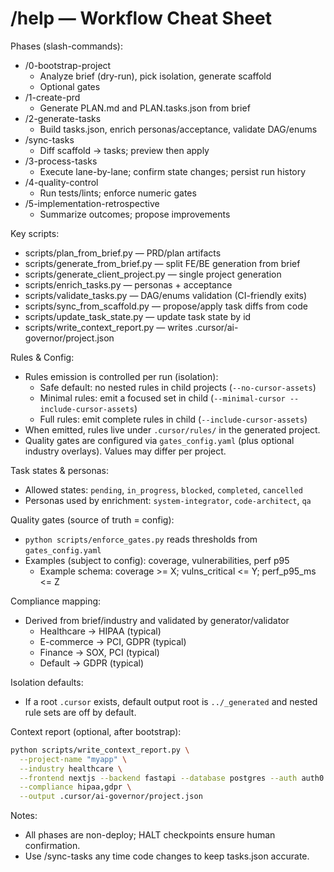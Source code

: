 # /help — Workflow Cheat Sheet

Phases (slash-commands):
- /0-bootstrap-project
  - Analyze brief (dry-run), pick isolation, generate scaffold
  - Optional gates
- /1-create-prd
  - Generate PLAN.md and PLAN.tasks.json from brief
- /2-generate-tasks
  - Build tasks.json, enrich personas/acceptance, validate DAG/enums
- /sync-tasks
  - Diff scaffold → tasks; preview then apply
- /3-process-tasks
  - Execute lane-by-lane; confirm state changes; persist run history
- /4-quality-control
  - Run tests/lints; enforce numeric gates
- /5-implementation-retrospective
  - Summarize outcomes; propose improvements

Key scripts:
- scripts/plan_from_brief.py — PRD/plan artifacts
- scripts/generate_from_brief.py — split FE/BE generation from brief
- scripts/generate_client_project.py — single project generation
- scripts/enrich_tasks.py — personas + acceptance
- scripts/validate_tasks.py — DAG/enums validation (CI-friendly exits)
- scripts/sync_from_scaffold.py — propose/apply task diffs from code
- scripts/update_task_state.py — update task state by id
- scripts/write_context_report.py — writes .cursor/ai-governor/project.json

Rules & Config:
- Rules emission is controlled per run (isolation):
  - Safe default: no nested rules in child projects (`--no-cursor-assets`)
  - Minimal rules: emit a focused set in child (`--minimal-cursor --include-cursor-assets`)
  - Full rules: emit complete rules in child (`--include-cursor-assets`)
- When emitted, rules live under `.cursor/rules/` in the generated project.
- Quality gates are configured via `gates_config.yaml` (plus optional industry overlays). Values may differ per project.

Task states & personas:
- Allowed states: `pending`, `in_progress`, `blocked`, `completed`, `cancelled`
- Personas used by enrichment: `system-integrator`, `code-architect`, `qa`

Quality gates (source of truth = config):
- `python scripts/enforce_gates.py` reads thresholds from `gates_config.yaml`
- Examples (subject to config): coverage, vulnerabilities, perf p95
  - Example schema: coverage >= X; vulns_critical <= Y; perf_p95_ms <= Z

Compliance mapping:
- Derived from brief/industry and validated by generator/validator
  - Healthcare → HIPAA (typical)
  - E-commerce → PCI, GDPR (typical)
  - Finance → SOX, PCI (typical)
  - Default → GDPR (typical)

Isolation defaults:
- If a root `.cursor` exists, default output root is `../_generated` and nested rule sets are off by default.

Context report (optional, after bootstrap):
```bash
python scripts/write_context_report.py \
  --project-name "myapp" \
  --industry healthcare \
  --frontend nextjs --backend fastapi --database postgres --auth auth0 --deploy aws \
  --compliance hipaa,gdpr \
  --output .cursor/ai-governor/project.json
```

Notes:
- All phases are non-deploy; HALT checkpoints ensure human confirmation.
- Use /sync-tasks any time code changes to keep tasks.json accurate.